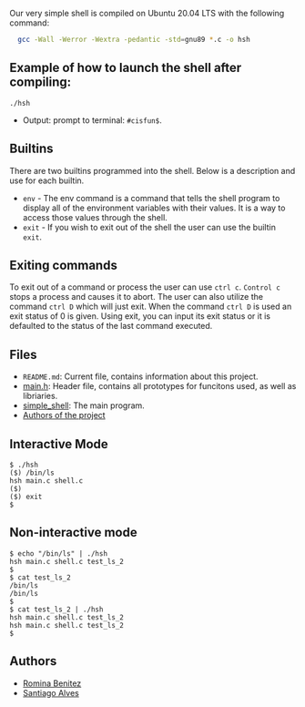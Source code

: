 Our very simple shell is compiled on Ubuntu 20.04 LTS with the following command:
```bash
  gcc -Wall -Werror -Wextra -pedantic -std=gnu89 *.c -o hsh

```
## Example of how to launch the shell after compiling:

`./hsh`

- Output: prompt to terminal: `#cisfun$`. 

## Builtins
There are two builtins programmed into the shell. Below is a description and use for each builtin.

- `env` - The env command is a command that tells the shell program to display all of the environment variables with their values. It is a way to access those values through the shell.
- `exit` - If you wish to exit out of the shell the user can use the builtin `exit`.
## Exiting commands

To exit out of a command or process the user can use `ctrl c`. `Control c` stops a process and causes it to abort. The user can also utilize the command `ctrl D` which will just exit. When the command `ctrl D` is used an exit status of 0 is given. Using exit, you can input its exit status or it is defaulted to the status of the last command executed.


## Files
- `README.md`: Current file, contains information about this project.
- [main.h](https://github.com/Blingblinggiirl/holbertonschool-simple_shell/blob/master/main.h): Header file, contains all prototypes for funcitons used, as well as libriaries.
- [simple_shell](https://github.com/Blingblinggiirl/holbertonschool-simple_shell/blob/master/simple_shell.c): The main program.
- [Authors of the project](https://github.com/Blingblinggiirl/holbertonschool-simple_shell/blob/master/AUTHORS)
## Interactive Mode

```
$ ./hsh
($) /bin/ls
hsh main.c shell.c
($)
($) exit
$
```




## Non-interactive mode

```
$ echo "/bin/ls" | ./hsh
hsh main.c shell.c test_ls_2
$
$ cat test_ls_2
/bin/ls
/bin/ls
$
$ cat test_ls_2 | ./hsh
hsh main.c shell.c test_ls_2
hsh main.c shell.c test_ls_2
$
```

## Authors

- [Romina Benitez](https://github.com/Blingblinggiirl)
- [Santiago Alves](https://github.com/santialvesz)
